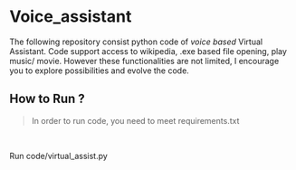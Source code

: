 # Voice_assistant
The following repository consist python code of <i>voice based</i> Virtual Assistant. Code support access to wikipedia, .exe based file opening, play music/ movie. However these functionalities are not limited, I encourage you to explore possibilities and evolve the code. 

## How to Run ?
> In order to run code, you need to meet requirements.txt
 <br>
 
 Run code/virtual_assist.py
 
 

